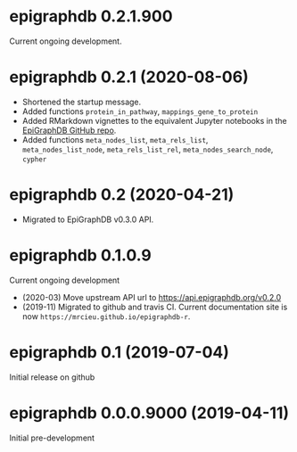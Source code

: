 # epigraphdb 0.2.1.900

Current ongoing development.

# epigraphdb 0.2.1 (2020-08-06)

- Shortened the startup message.
- Added functions `protein_in_pathway`, `mappings_gene_to_protein`
- Added RMarkdown vignettes to the equivalent Jupyter notebooks in the
  [EpiGraphDB GitHub repo](https://github.com/MRCIEU/epigraphdb).
- Added functions `meta_nodes_list`, `meta_rels_list`, `meta_nodes_list_node`, `meta_rels_list_rel`,
  `meta_nodes_search_node`, `cypher`

# epigraphdb 0.2 (2020-04-21)

- Migrated to EpiGraphDB v0.3.0 API.

# epigraphdb 0.1.0.9

Current ongoing development

- (2020-03) Move upstream API url to https://api.epigraphdb.org/v0.2.0
- (2019-11) Migrated to github and travis CI.
  Current documentation site is now `https://mrcieu.github.io/epigraphdb-r`.

# epigraphdb 0.1 (2019-07-04)

Initial release on github

# epigraphdb 0.0.0.9000 (2019-04-11)

Initial pre-development
